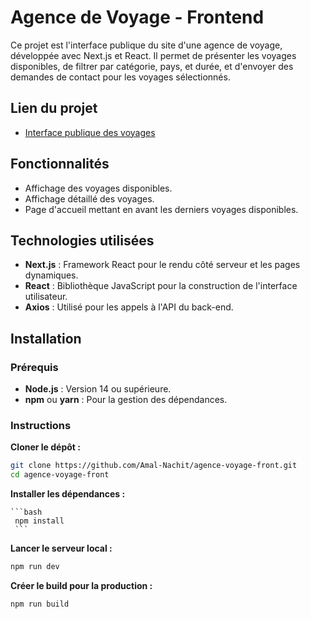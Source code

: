 # Agence de Voyage - Frontend

Ce projet est l'interface publique du site d'une agence de voyage, développée avec Next.js et React. Il permet de présenter les voyages disponibles, de filtrer par catégorie, pays, et durée, et d'envoyer des demandes de contact pour les voyages sélectionnés.

## Lien du projet

- [Interface publique des voyages](https://agence-voyage-1z1-noyj41tnv-amal-nachit95.vercel.app/voyages)

## Fonctionnalités

- Affichage des voyages disponibles.
- Affichage détaillé des voyages.
- Page d'accueil mettant en avant les derniers voyages disponibles.

## Technologies utilisées

- **Next.js** : Framework React pour le rendu côté serveur et les pages dynamiques.
- **React** : Bibliothèque JavaScript pour la construction de l'interface utilisateur.
- **Axios** : Utilisé pour les appels à l'API du back-end.

## Installation

### Prérequis

- **Node.js** : Version 14 ou supérieure.
- **npm** ou **yarn** : Pour la gestion des dépendances.

### Instructions

**Cloner le dépôt :**
   ```bash
   git clone https://github.com/Amal-Nachit/agence-voyage-front.git
   cd agence-voyage-front
```

**Installer les dépendances :**

    ```bash
     npm install
     ```
**Lancer le serveur local :**
   ```bash
   npm run dev
   ```
**Créer le build pour la production :**
   ```bash
   npm run build
   ```
